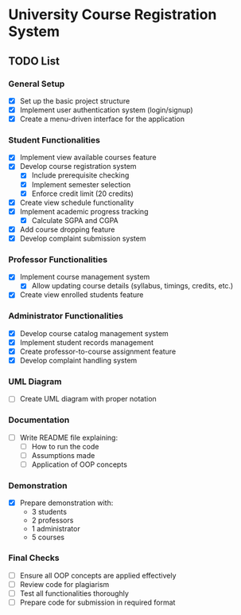 
# University Course Registration System

## TODO List

### General Setup
- [x] Set up the basic project structure
- [x] Implement user authentication system (login/signup)
- [x] Create a menu-driven interface for the application

### Student Functionalities
- [x] Implement view available courses feature
- [x] Develop course registration system
  - [x] Include prerequisite checking
  - [x] Implement semester selection
  - [x] Enforce credit limit (20 credits)
- [x] Create view schedule functionality
- [x] Implement academic progress tracking
  - [x] Calculate SGPA and CGPA
- [x] Add course dropping feature
- [x] Develop complaint submission system

### Professor Functionalities
- [x] Implement course management system
  - [x] Allow updating course details (syllabus, timings, credits, etc.)
- [x] Create view enrolled students feature

### Administrator Functionalities
- [x] Develop course catalog management system
- [x] Implement student records management
- [x] Create professor-to-course assignment feature
- [x] Develop complaint handling system

### UML Diagram
- [ ] Create UML diagram with proper notation

### Documentation
- [ ] Write README file explaining:
  - [ ] How to run the code
  - [ ] Assumptions made
  - [ ] Application of OOP concepts

### Demonstration
- [x] Prepare demonstration with:
  - 3 students
  - 2 professors
  - 1 administrator
  - 5 courses

### Final Checks
- [ ] Ensure all OOP concepts are applied effectively
- [ ] Review code for plagiarism
- [ ] Test all functionalities thoroughly
- [ ] Prepare code for submission in required format
